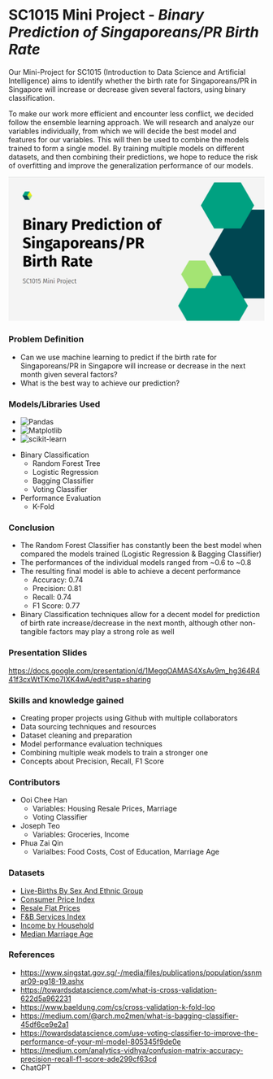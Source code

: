 # SC1015 Mini Project - _Binary Prediction of Singaporeans/PR Birth Rate_

Our Mini-Project for SC1015 (Introduction to Data Science and Artificial Intelligence) aims to identify whether the birth rate for Singaporeans/PR in Singapore will increase or decrease given several factors, using binary classification.

To make our work more efficient and encounter less conflict, we decided follow the ensemble learning approach. We will research and analyze our variables individually, from which we will decide the best model and features for our variables. This will then be used to combine the models trained to form a single model. By training multiple models on different datasets, and then combining their predictions, we hope to reduce the risk of overfitting and improve the generalization performance of our models. 

![image](Images/Project%20Title.png)

### Problem Definition

- Can we use machine learning to predict if the birth rate for Singaporeans/PR in Singapore will increase or decrease in the next month given several factors?
- What is the best way to achieve our prediction?

### Models/Libraries Used

* ![Pandas]
* ![Matplotlib]
* ![scikit-learn]
- Binary Classification
    - Random Forest Tree
    - Logistic Regression
    - Bagging Classifier
    - Voting Classifier
- Performance Evaluation
    - K-Fold

### Conclusion
- The Random Forest Classifier has constantly been the best model when compared the models trained (Logistic Regression & Bagging Classifier)
- The performances of the individual models ranged from ~0.6 to ~0.8
- The resulting final model is able to achieve a decent performance 
    - Accuracy: 0.74
    - Precision: 0.81
    - Recall: 0.74
    - F1 Score: 0.77
- Binary Classification techniques allow for a decent model for prediction of birth rate increase/decrease in the next month, although other non-tangible factors may play a strong role as well

### Presentation Slides
https://docs.google.com/presentation/d/1MegqOAMAS4XsAv9m_hg364R441f3cxWtTKmo7IXK4wA/edit?usp=sharing

### Skills and knowledge gained

- Creating proper projects using Github with multiple collaborators
- Data sourcing techniques and resources
- Dataset cleaning and preparation
- Model performance evaluation techniques
- Combining multiple weak models to train a stronger one
- Concepts about Precision, Recall, F1 Score

### Contributors

- Ooi Chee Han 
    - Variables: Housing Resale Prices, Marriage
    - Voting Classifier
- Joseph Teo 
    - Variables: Groceries, Income
- Phua Zai Qin 
    - Varialbes: Food Costs, Cost of Education, Marriage Age

### Datasets
- [Live-Births By Sex And Ethnic Group](https://tablebuilder.singstat.gov.sg/table/TS/M810051)
- [Consumer Price Index](https://tablebuilder.singstat.gov.sg/table/TS/M212882)
- [Resale Flat Prices](https://data.gov.sg/dataset/resale-flat-prices?resource_id=adbbddd3-30e2-445f-a123-29bee150a6fe)
- [F&B Services Index](https://tablebuilder.singstat.gov.sg/table/TS/M601661)
- [Income by Household](https://tablebuilder.singstat.gov.sg/table/CT/17797)
- [Median Marriage Age](https://tablebuilder.singstat.gov.sg/table/TS/M830182)

### References
- https://www.singstat.gov.sg/-/media/files/publications/population/ssnmar09-pg18-19.ashx
- https://towardsdatascience.com/what-is-cross-validation-622d5a962231
- https://www.baeldung.com/cs/cross-validation-k-fold-loo
- https://medium.com/@arch.mo2men/what-is-bagging-classifier-45df6ce9e2a1
- https://towardsdatascience.com/use-voting-classifier-to-improve-the-performance-of-your-ml-model-805345f9de0e
- https://medium.com/analytics-vidhya/confusion-matrix-accuracy-precision-recall-f1-score-ade299cf63cd
- ChatGPT

[Pandas]: https://img.shields.io/badge/pandas-%23150458.svg?style=for-the-badge&logo=pandas&logoColor=white
[Matplotlib]: https://img.shields.io/badge/Matplotlib-%23ffffff.svg?style=for-the-badge&logo=Matplotlib&logoColor=black
[scikit-learn]: https://img.shields.io/badge/scikit--learn-%23F7931E.svg?style=for-the-badge&logo=scikit-learn&logoColor=white
